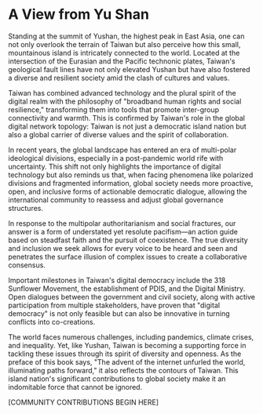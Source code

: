 # A View from Yu Shan

Standing at the summit of Yushan, the highest peak in East Asia, one can not only overlook the terrain of Taiwan but also perceive how this small, mountainous island is intricately connected to the world. Located at the intersection of the Eurasian and the Pacific technonic plates, Taiwan's geological fault lines have not only elevated Yushan but have also fostered a diverse and resilient society amid the clash of cultures and values.

Taiwan has combined advanced technology and the plural spirit of the digital realm with the philosophy of "broadband human rights and social resilience," transforming them into tools that promote inter-group connectivity and warmth. This is confirmed by Taiwan's role in the global digital network topology: Taiwan is not just a democratic island nation but also a global carrier of diverse values and the spirit of collaboration.

In recent years, the global landscape has entered an era of multi-polar ideological divisions, especially in a post-pandemic world rife with uncertainty. This shift not only highlights the importance of digital technology but also reminds us that, when facing phenomena like polarized divisions and fragmented information, global society needs more proactive, open, and inclusive forms of actionable democratic dialogue, allowing the international community to reassess and adjust global governance structures.

In response to the multipolar authoritarianism and social fractures, our answer is a form of understated yet resolute pacifism—an action guide based on steadfast faith and the pursuit of coexistence. The true diversity and inclusion we seek allows for every voice to be heard and seen and penetrates the surface illusion of complex issues to create a collaborative consensus.

Important milestones in Taiwan's digital democracy include the 318 Sunflower Movement, the establishment of PDIS, and the Digital Ministry. Open dialogues between the government and civil society, along with active participation from multiple stakeholders, have proven that "digital democracy" is not only feasible but can also be innovative in turning conflicts into co-creations.

The world faces numerous challenges, including pandemics, climate crises, and inequality. Yet, like Yushan, Taiwan is becoming a supporting force in tackling these issues through its spirit of diversity and openness. As the preface of this book says, "The advent of the internet unfurled the world, illuminating paths forward," it also reflects the contours of Taiwan. This island nation's significant contributions to global society make it an indomitable force that cannot be ignored.

[COMMUNITY CONTRIBUTIONS BEGIN HERE]
